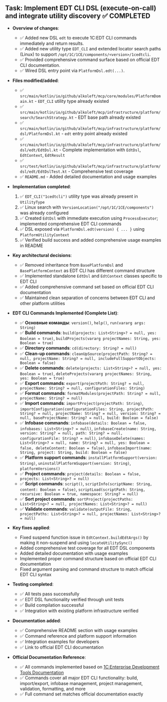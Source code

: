 ## Task: Implement EDT CLI DSL (execute-on-call) and integrate utility discovery ✅ COMPLETED

- **Overview of changes**:
  - ✅ Added new DSL `edt` to execute 1C:EDT CLI commands immediately and return results.
  - ✅ Added new utility type `EDT_CLI` and extended locator search paths (Linux) to support `/opt/1C/1CE/components/<version>/1cedtcli`.
  - ✅ Provided comprehensive command surface based on official EDT CLI documentation.
  - ✅ Wired DSL entry point via `PlatformDsl.edt(...)`.

- **Files modified/added**:
  - ✅ `src/main/kotlin/io/github/alkoleft/mcp/core/modules/PlatformDomain.kt` - `EDT_CLI` utility type already existed
  - ✅ `src/main/kotlin/io/github/alkoleft/mcp/infrastructure/platform/search/SearchStrategy.kt` - EDT base path already existed
  - ✅ `src/main/kotlin/io/github/alkoleft/mcp/infrastructure/platform/dsl/PlatformDsl.kt` - `edt` entry point already existed
  - ✅ `src/main/kotlin/io/github/alkoleft/mcp/infrastructure/platform/dsl/edt/EdtDsl.kt` - Complete implementation with `EdtDsl`, `EdtContext`, `EdtResult`
  - ✅ `src/test/kotlin/io/github/alkoleft/mcp/infrastructure/platform/dsl/edt/EdtDslTest.kt` - Comprehensive test coverage
  - ✅ `README.md` - Added detailed documentation and usage examples

- **Implementation completed**:
  1. ✅ `EDT_CLI("1cedtcli")` utility type was already present in `UtilityType`
  2. ✅ Linux search with `VersionLocation("/opt/1C/1CE/components")` was already configured
  3. ✅ Created `EdtDsl` with immediate execution using `ProcessExecutor`; implemented comprehensive EDT CLI commands
  4. ✅ DSL exposed via `PlatformDsl.edt(version) { ... }` using `PlatformUtilityContext`
  5. ✅ Verified build success and added comprehensive usage examples in README

- **Key architectural decisions**:
  - ✅ Removed inheritance from `BasePlatformDsl` and `BasePlatformContext` as EDT CLI has different command structure
  - ✅ Implemented standalone `EdtDsl` and `EdtContext` classes specific to EDT CLI
  - ✅ Added comprehensive command set based on official EDT CLI documentation
  - ✅ Maintained clean separation of concerns between EDT CLI and other platform utilities

- **EDT CLI Commands Implemented (Complete List)**:
  - ✅ **Основные команды**: `version()`, `help()`, `run(vararg args: String)`
  - ✅ **Build commands**: `build(projects: List<String>? = null, yes: Boolean = true)`, `buildProjects(vararg projectNames: String, yes: Boolean = true)`
  - ✅ **Directory commands**: `cd(directory: String? = null)`
  - ✅ **Clean-up commands**: `cleanUpSource(projectPath: String? = null, projectName: String? = null, includeFullSupportObjects: Boolean = false)`
  - ✅ **Delete commands**: `delete(projects: List<String>? = null, yes: Boolean = true)`, `deleteProjects(vararg projectNames: String, yes: Boolean = true)`
  - ✅ **Export commands**: `export(projectPath: String? = null, projectName: String? = null, configurationFiles: String)`
  - ✅ **Format commands**: `formatModules(projectPath: String? = null, projectName: String? = null)`
  - ✅ **Import commands**: `importProject(projectPath: String)`, `importConfiguration(configurationFiles: String, projectPath: String? = null, projectName: String? = null, version: String? = null, baseProjectName: String? = null, build: Boolean = false)`
  - ✅ **Infobase commands**: `infobase(details: Boolean = false, infobases: List<String>? = null)`, `infobaseCreate(name: String, version: String? = null, path: String? = null, configurationFile: String? = null)`, `infobaseDelete(names: List<String>? = null, name: String? = null, yes: Boolean = false, deleteContent: Boolean = false)`, `infobaseImport(name: String, project: String, build: Boolean = false)`
  - ✅ **Platform support commands**: `installPlatformSupport(version: String)`, `uninstallPlatformSupport(version: String)`, `platformVersions()`
  - ✅ **Project commands**: `project(details: Boolean = false, projects: List<String>? = null)`
  - ✅ **Script commands**: `script()`, `scriptInfo(scriptName: String, content: Boolean = false)`, `scriptLoad(scriptPath: String, recursive: Boolean = true, namespace: String? = null)`
  - ✅ **Sort project commands**: `sortProject(projectPaths: List<String>? = null, projectNames: List<String>? = null)`
  - ✅ **Validate commands**: `validate(outputFile: String, projectPaths: List<String>? = null, projectNames: List<String>? = null)`

- **Key fixes applied**:
  - Fixed suspend function issue in `EdtContext.buildEdtArgs()` by making it non-suspend and using `locateUtilitySync()`
  - Added comprehensive test coverage for all EDT DSL components
  - Added detailed documentation with usage examples
  - Implemented proper command structure based on official EDT CLI documentation
  - Fixed argument parsing and command structure to match official EDT CLI syntax

- **Testing completed**:
  - ✅ All tests pass successfully
  - ✅ EDT DSL functionality verified through unit tests
  - ✅ Build compilation successful
  - ✅ Integration with existing platform infrastructure verified

- **Documentation added**:
  - ✅ Comprehensive README section with usage examples
  - ✅ Command reference and platform support information
  - ✅ Integration examples for developers
  - ✅ Link to official EDT CLI documentation

- **Official Documentation Reference**:
  - ✅ All commands implemented based on [1C:Enterprise Development Tools Documentation](https://its.1c.ru/db/edtdoc#content:10608:hdoc)
  - ✅ Commands cover all major EDT CLI functionality: build, import/export, infobase management, project management, validation, formatting, and more
  - ✅ Full command set matches official documentation exactly
